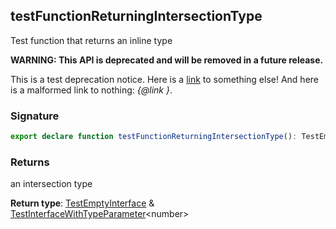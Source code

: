 ## testFunctionReturningIntersectionType

Test function that returns an inline type

**WARNING: This API is deprecated and will be removed in a future release.**

This is a test deprecation notice. Here is a [link](docs/test-suite-a/testfunctionreturninguniontype-function) to something else! And here is a malformed link to nothing: _{@link }_.

<h3 id="testfunctionreturningintersectiontype-signature">Signature</h3>

```typescript
export declare function testFunctionReturningIntersectionType(): TestEmptyInterface & TestInterfaceWithTypeParameter<number>;
```

<h3 id="testfunctionreturningintersectiontype-returns">Returns</h3>

an intersection type

**Return type**: [TestEmptyInterface](docs/test-suite-a/testemptyinterface-interface) & [TestInterfaceWithTypeParameter](docs/test-suite-a/testinterfacewithtypeparameter-interface)\<number>
